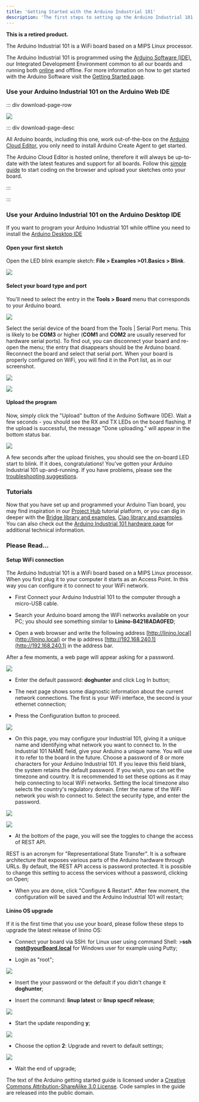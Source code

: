 ```yaml
---
title: 'Getting Started with the Arduino Industrial 101'
description: 'The first steps to setting up the Arduino Industrial 101'
---
```


**This is a retired product.**

The Arduino Industrial 101 is a WiFi board based on a MIPS Linux processor.

The Arduino Industrial 101 is programmed using the [Arduino Software (IDE)](https://arduino.cc/en/Main/Software), our Integrated Development Environment common to all our boards and running both [online](https://create.arduino.cc/editor) and offline. For more information on how to get started with the Arduino Software visit the [Getting Started page](https://arduino.cc/en/Guide/HomePage).

### Use your Arduino Industrial 101 on the Arduino Web IDE

::: div download-page-row

[![](./assets/WebEditor.svg)](https://create.arduino.cc/editor)

::: div download-page-desc

All Arduino boards, including this one, work out-of-the-box on the [Arduino Cloud Editor](https://create.arduino.cc/editor), you only need to install Arduino Create Agent to get started.

The Arduino Cloud Editor is hosted online, therefore it will always be up-to-date with the latest features and support for all boards. Follow this [simple guide](https://create.arduino.cc/projecthub/Arduino_Genuino/getting-started-with-arduino-web-editor-4b3e4a) to start coding on the browser and upload your sketches onto your board.

:::

:::

### Use your Arduino Industrial 101 on the Arduino Desktop IDE

If you want to program your Arduino Industrial 101 while offline you need to install the [Arduino Desktop IDE](https://arduino.cc/en/Main/Software)

#### Open your first sketch

Open the LED blink example sketch: **File > Examples >01.Basics > Blink**.

![](./assets/UNO*Load*Blink.jpg)

#### Select your board type and port

You'll need to select the entry in the **Tools > Board** menu that corresponds to your Arduino board.

![](./assets/Industrial-board2.png)

Select the serial device of the board from the Tools | Serial Port menu. This is likely to be **COM3** or higher (**COM1** and **COM2** are usually reserved for hardware serial ports). To find out, you can disconnect your board and re-open the menu; the entry that disappears should be the Arduino board. Reconnect the board and select that serial port. When your board is properly configured on WiFi, you will find it in the Port list, as in our screenshot.

![](./assets/Industrial-WiFiPort2.png)

![](./assets/Industrial-WiFiPort2.png)

#### Upload the program

Now, simply click the "Upload" button of the Arduino Software (IDE). Wait a few seconds - you should see the RX and TX LEDs on the board flashing. If the upload is successful, the message "Done uploading." will appear in the bottom status bar.

![](./assets/UNO_Upload.png)

A few seconds after the upload finishes, you should see the on-board LED start to blink. If it does, congratulations! You've gotten your Arduino Industrial 101 up-and-running. If you have problems, please see the [troubleshooting suggestions](https://arduino.cc/en/Guide/Troubleshooting).

### Tutorials

Now that you have set up and programmed your Arduino Tian board, you may find inspiration in our [Project Hub](https://create.arduino.cc/projecthub/products/arduino-industrial-101) tutorial platform, or you can dig in deeper with the [Bridge library and examples](https://arduino.cc/en/Reference/YunBridgeLibrary), [Ciao library and examples](https://arduino.cc/en/Reference/Ciao). You can also check out the [Arduino Industrial 101 hardware page](https://arduino.cc/en/Main/ArduinoBoardIndustrial101) for additional technical information.

### Please Read...

#### Setup WiFi connection

The Arduino Industrial 101 is a WiFi board based on a MIPS Linux processor. When you first plug it to your computer it starts as an Access Point. In this way you can configure it to connect to your WiFi network.

- First Connect your Arduino Industrial 101 to the computer through a micro-USB cable.

- Search your Arduino board among the WiFi networks available on your PC; you should see something similar to **Linino-B4218ADA0FED**;

- Open a web browser and write the following address [http://linino.local](http://linino.local) or the ip address [http://192.168.240.1](http://192.168.240.1) in the address bar.

After a few moments, a web page will appear asking for a password.

![](./assets/Industrial-1.jpeg)

- Enter the default password: **doghunter** and click Log In button;

- The next page shows some diagnostic information about the current network connections. The first is your WiFi interface, the second is your ethernet connection;

- Press the Configuration button to proceed.

![](./assets/Industrial-2.jpeg)

- On this page, you may configure your Industrial 101, giving it a unique name and identifying what network you want to connect to. In the Industrial 101 NAME field, give your Arduino a unique name. You will use it to refer to the board in the future. Choose a password of 8 or more characters for your Arduino Industrial 101. If you leave this field blank, the system retains the default password. If you wish, you can set the timezone and country. It is recommended to set these options as it may help connecting to local WiFi networks. Setting the local timezone also selects the country's regulatory domain. Enter the name of the WiFi network you wish to connect to. Select the security type, and enter the password.

![](./assets/Industrial-3.jpeg)

![](./assets/Industrial-4.jpeg)

- At the bottom of the page, you will see the toggles to change the access of REST API.

REST is an acronym for "Representational State Transfer". It is a software architecture that exposes various parts of the Arduino hardware through URLs. By default, the REST API access is password protected. It is possible to change this setting to access the services without a password, clicking on Open;

- When you are done, click "Configure & Restart". After few moment, the configuration will be saved and the Arduino Industrial 101 will restart;

#### Linino OS upgrade

If it is the first time that you use your board, please follow these steps to upgrade the latest release of linino OS:

- Connect your board via SSH: for Linux user using command Shell: >**ssh root@yourBoard.local** for Windows user for example using Putty;

- Login as "root";

![](./assets/Industrial-5.png)

- Insert the your password or the default if you didn't change it **doghunter**;

* Insert the command: **linup latest** or **linup specif release**;

![](./assets/Industrial-6.png)

- Start the update responding **y**;

![](./assets/Industrial-7.png)

- Choose the option **2**: Upgrade and revert to default settings;

![](./assets/Industrial-8.png)

- Wait the end of upgrade;

The text of the Arduino getting started guide is licensed under a
[Creative Commons Attribution-ShareAlike 3.0 License](http://creativecommons.org/licenses/by-sa/3.0/). Code samples in the guide are released into the public domain.
